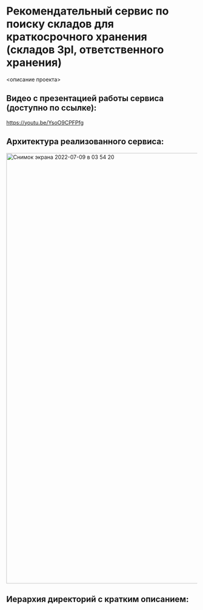 # Рекомендательный сервис по поиску складов для краткосрочного хранения (складов 3pl, ответственного хранения)

<описание проекта>

## Видео с презентацией работы сервиса (доступно по ссылке):
https://youtu.be/YsoO9CPFPfg

## Архитектура реализованного сервиса:
<img width="1137" alt="Снимок экрана 2022-07-09 в 03 54 20" src="https://user-images.githubusercontent.com/27068383/178085579-57481e41-90b9-469f-8d58-6b7ca70d0c82.png">


## Иерархия директорий с кратким описанием:
